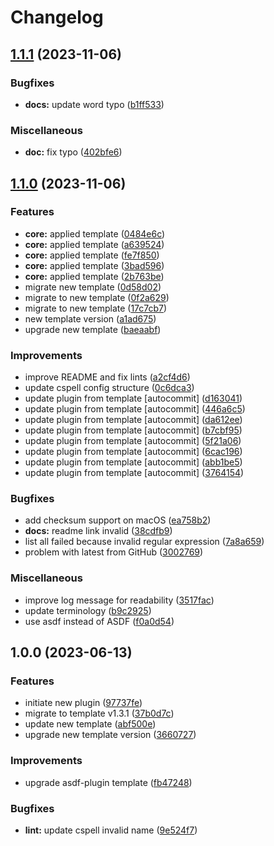 # Changelog

## [1.1.1](https://github.com/kc-workspace/asdf-cmctl/compare/v1.1.0...v1.1.1) (2023-11-06)


### Bugfixes

* **docs:** update word typo ([b1ff533](https://github.com/kc-workspace/asdf-cmctl/commit/b1ff53334580838b557b3c9bf8dc836c76f6c924))


### Miscellaneous

* **doc:** fix typo ([402bfe6](https://github.com/kc-workspace/asdf-cmctl/commit/402bfe63ac2d5bfa38e954e85c0e005405e76e4e))

## [1.1.0](https://github.com/kc-workspace/asdf-cmctl/compare/v1.0.0...v1.1.0) (2023-11-06)


### Features

* **core:** applied template ([0484e6c](https://github.com/kc-workspace/asdf-cmctl/commit/0484e6c521f463d411136514d9149e42eb3bf9b1))
* **core:** applied template ([a639524](https://github.com/kc-workspace/asdf-cmctl/commit/a639524dbfd64a4a0779cb7a7369f6dff3734490))
* **core:** applied template ([fe7f850](https://github.com/kc-workspace/asdf-cmctl/commit/fe7f850bc9a2ac1a69e37c1505f9b078853ccb86))
* **core:** applied template ([3bad596](https://github.com/kc-workspace/asdf-cmctl/commit/3bad596aae4064352fc67c2fbd9e9a8db733de25))
* **core:** applied template ([2b763be](https://github.com/kc-workspace/asdf-cmctl/commit/2b763bec97dd86df66ff26cb51fe0da4ebab8598))
* migrate new template ([0d58d02](https://github.com/kc-workspace/asdf-cmctl/commit/0d58d02c7f0537fc916a41c2655d419e2836e982))
* migrate to new template ([0f2a629](https://github.com/kc-workspace/asdf-cmctl/commit/0f2a629e58f0daeb3295729af10953737ce5fb99))
* migrate to new template ([17c7cb7](https://github.com/kc-workspace/asdf-cmctl/commit/17c7cb7a26acaa9d3032981486194dda526b4e5e))
* new template version ([a1ad675](https://github.com/kc-workspace/asdf-cmctl/commit/a1ad675d84ce8bcef1dd6a818dad34d85c5500b4))
* upgrade new template ([baeaabf](https://github.com/kc-workspace/asdf-cmctl/commit/baeaabfe4d41b7333dff6dad8849220166322057))


### Improvements

* improve README and fix lints ([a2cf4d6](https://github.com/kc-workspace/asdf-cmctl/commit/a2cf4d6ea7107951f7fe7aee857f6a2580d059a4))
* update cspell config structure ([0c6dca3](https://github.com/kc-workspace/asdf-cmctl/commit/0c6dca3e0983fa26b75f79134eba12d9e07e9dac))
* update plugin from template [autocommit] ([d163041](https://github.com/kc-workspace/asdf-cmctl/commit/d1630415dcd959e575a693b76138fd25d339ad7d))
* update plugin from template [autocommit] ([446a6c5](https://github.com/kc-workspace/asdf-cmctl/commit/446a6c52bc1b1f0755a87a43706385d60a63fb27))
* update plugin from template [autocommit] ([da612ee](https://github.com/kc-workspace/asdf-cmctl/commit/da612ee43f3772e84966895fed5644aa921439eb))
* update plugin from template [autocommit] ([b7cbf95](https://github.com/kc-workspace/asdf-cmctl/commit/b7cbf95757bc42fd4e20481e744a0d74a41bdff2))
* update plugin from template [autocommit] ([5f21a06](https://github.com/kc-workspace/asdf-cmctl/commit/5f21a06bbab55108941c019710d0013f6c0d1f2b))
* update plugin from template [autocommit] ([6cac196](https://github.com/kc-workspace/asdf-cmctl/commit/6cac1967fadc268355da99872e94c037e41306e8))
* update plugin from template [autocommit] ([abb1be5](https://github.com/kc-workspace/asdf-cmctl/commit/abb1be546385b3aee7419252ff838ddf5c2bfa3e))
* update plugin from template [autocommit] ([3764154](https://github.com/kc-workspace/asdf-cmctl/commit/376415436ae890cbed30eec3ecaf9a6d0193d837))


### Bugfixes

* add checksum support on macOS ([ea758b2](https://github.com/kc-workspace/asdf-cmctl/commit/ea758b21d73a5dd9c0f8ab53eeef5dd0d83fedf3))
* **docs:** readme link invalid ([38cdfb9](https://github.com/kc-workspace/asdf-cmctl/commit/38cdfb945cb780d1b397d936063bf51480105cbe))
* list all failed because invalid regular expression ([7a8a659](https://github.com/kc-workspace/asdf-cmctl/commit/7a8a659576cae9f60a4c9d0594e8ff2d16428d5e))
* problem with latest from GitHub ([3002769](https://github.com/kc-workspace/asdf-cmctl/commit/300276916a3f4bf08dc5edaf525b501acbf4f5f2))


### Miscellaneous

* improve log message for readability ([3517fac](https://github.com/kc-workspace/asdf-cmctl/commit/3517facd020abbca8b5d612970a8026bc8926ca0))
* update terminology ([b9c2925](https://github.com/kc-workspace/asdf-cmctl/commit/b9c2925e28e88d474ef5e17a917eb8e8127ed888))
* use asdf instead of ASDF ([f0a0d54](https://github.com/kc-workspace/asdf-cmctl/commit/f0a0d54d62f7a56301d54bd6be8b81e4b3bc5fea))

## 1.0.0 (2023-06-13)


### Features

* initiate new plugin ([97737fe](https://github.com/kc-workspace/asdf-cmctl/commit/97737fefcf378aca76ba643259c99ac1c32fa065))
* migrate to template v1.3.1 ([37b0d7c](https://github.com/kc-workspace/asdf-cmctl/commit/37b0d7ca0ff1684500da568d1a29843b079851d9))
* update new template ([abf500e](https://github.com/kc-workspace/asdf-cmctl/commit/abf500ecdf53b1e9232d9051bb62358f9e27843f))
* upgrade new template version ([3660727](https://github.com/kc-workspace/asdf-cmctl/commit/3660727c526f08959e7d85bf50c3eadb35c0ae04))


### Improvements

* upgrade asdf-plugin template ([fb47248](https://github.com/kc-workspace/asdf-cmctl/commit/fb472483975f29b3e1a191660146434c440ee462))


### Bugfixes

* **lint:** update cspell invalid name ([9e524f7](https://github.com/kc-workspace/asdf-cmctl/commit/9e524f70935a98fceb4f51bdb8abe03ee9aec1a3))
